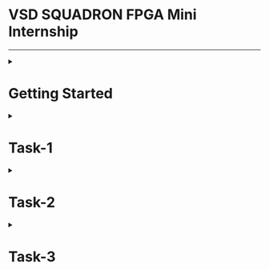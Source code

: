 # VSD SQUADRON FPGA Mini Internship 
---
<details>
  <summary> 
    
# Getting Started 
  </summary>

Refer to the Datasheet (check the files of this repo) to install the required things.

   Let's start the virtual box(I have changed the Desktop background!)
![image](https://github.com/user-attachments/assets/22ad717b-27bb-473d-b614-9c4bdd4872a4)

Lets open the Terminal
![image](https://github.com/user-attachments/assets/e86f69ee-5b65-4d5c-b2b8-c8cfcc6da551)

Lets check the Blink_Led file (Which is a sample file pre-stored)
![image](https://github.com/user-attachments/assets/064969bd-537d-449a-b7a9-ab5d0e1ac8a7)

There were only 3 files when I installed. But when I run the code, there were more files which are generated. 

These are the real files (I deleted the generated files 😃)
![image](https://github.com/user-attachments/assets/e4b37ab0-3b3d-45eb-ac14-df3bed1a9a71)

- .v file stands for "Verilog" file

- .pcf file stands for "Physical Constraints File"

- And a Makefile is a script used with the "make" build system to automate repetitive tasks in compiling, synthesizing, and uploading designs to an FPGA. It defines rules for building projects efficiently, ensuring dependencies are handled correctly.
- use the command "nano" to open these files

## Now let's check what is inside all of these files.

![image](https://github.com/user-attachments/assets/fab32f5e-1871-476a-9a48-f71abd3a5968)

As mentioned, we use "nano" before each of these files to see what is inside them
![image](https://github.com/user-attachments/assets/0acc4dcf-abfa-4139-ae67-2b2ebda498a2)

# Let's see in VSDSquadron_FM.pcf file

![image](https://github.com/user-attachments/assets/992258ea-82ca-4a26-a9bc-cd2759b76cb8)

You can see this inside it

![image](https://github.com/user-attachments/assets/b83890ac-4a14-4971-a07d-4472548e80c6)

# Now we will se inside the rgb_blink.v

![image](https://github.com/user-attachments/assets/4e67e481-7dd6-4cb9-8cdd-915c14d8bcd7)

![image](https://github.com/user-attachments/assets/45fe7680-7d0f-4dba-b413-1b9a4f9916eb)

# Makefile

![image](https://github.com/user-attachments/assets/32ea5536-c963-4279-88a3-dff5911945ed)


![image](https://github.com/user-attachments/assets/5b08986b-d3da-47ee-9757-f1d75b2d036f)

# rgb_blink.json

![image](https://github.com/user-attachments/assets/5a65662a-2d46-4442-b73f-4d8c84d498ef)

# rgb_blink.asc

![image](https://github.com/user-attachments/assets/8cdcda38-104e-4aed-8221-909ee2082053)

# check rgb_blink.timings

![image](https://github.com/user-attachments/assets/e7b3cb35-f627-476d-9849-e3fdcf1b26ad)

# So we know the basics, right? Come, lets check the Tasks and their steps 🥳

  </details>
    
<details>
  <summary> 
    
# Task-1 
  </summary>
  
## Objective:
               
Participants are expected to understand and document the provided Verilog code, create the necessary PCF file, and integrate the design with the VSDSquadron FPGA Mini board using the provided datasheet.

## Step 1 Understanding the Verilog Code
 

 This is the Verilog code link- 
 
 https://github.com/thesourcerer8/VSDSquadron_FM/blob/main/led_blue/top.v 


 ```bash
  module top (
  output wire led_red  , 
  output wire led_blue , 
  output wire led_green , 
  input wire hw_clk, 
  output wire testwire
);

  wire        int_osc            ;
  reg  [27:0] frequency_counter_i;

  assign testwire = frequency_counter_i[5];
 
  always @(posedge int_osc) begin
    frequency_counter_i <= frequency_counter_i + 1'b1;
  end

  SB_HFOSC #(.CLKHF_DIV ("0b10")) u_SB_HFOSC ( .CLKHFPU(1'b1), .CLKHFEN(1'b1), .CLKHF(int_osc));

  SB_RGBA_DRV RGB_DRIVER (
    .RGBLEDEN(1'b1                                            ),
    .RGB0PWM (1'b0), // red
    .RGB1PWM (1'b0), // green
    .RGB2PWM (1'b1), // blue
    .CURREN  (1'b1                                            ),
    .RGB0    (led_red                                       ), 
    .RGB1    (led_green                                       ),
    .RGB2    (led_blue                                        )
  );
  defparam RGB_DRIVER.RGB0_CURRENT = "0b000001";
  defparam RGB_DRIVER.RGB1_CURRENT = "0b000001";
  defparam RGB_DRIVER.RGB2_CURRENT = "0b000001";

endmodule
```
---
Now let us understand what is it

```bash
1. This Verilog module, named "top", is designed for a FPGA board
   We have the Outputs 
2. "led_red, led_blue, led_green": Control an RGB LED.
3. "testwire": Outputs a signal derived from an internal counter.
4. the "int_osc" is the Internal Oscillator output.
   And as well as Inputs
5. "hw_clk": An external hardware oscillator
6. "frequency_counter_i"is a counter that increments on every internal clock cycle.
7. There is a High Frequency Internal Oscillator, That is "SB_HFOSC"
8. The function "0b10" Divides the base clock by 4, that is, divides 48MHz by 4, to give 12MHz
9. There is a RGB led driver "SB_RGBA_DRV"
10. There are few PWM input too
"RGB0PWM = 0" → Red LED OFF
"RGB1PWM = 0" → Green LED OFF
"RGB2PWM = 1" → Blue LED ON
"defparam" sets the lowest brightness (Default Parameters)
There is also a code line stating the RGB numbers-
RGB0 → led_red
RGB1 → led_green
RGB2 → led_blue
 ```
# Now what is the Purpose of the Module?

- Generates an internal clock using an FPGA’s high-frequency oscillator (SB_HFOSC).

- Implements a 28-bit counter to create a lower-frequency signal.
  
- Drives an RGB LED using the SB_RGBA_DRV hardware block.
  
- Outputs a test signal (testwire) from the counter’s 5th bit, creating a low-frequency square wave.

# Description of internal logic and oscillator 

```bash
"SB_HFOSC" is an Internal Oscillator

SB_HFOSC #(.CLKHF_DIV ("0b10")) u_SB_HFOSC ( 
 .CLKHFPU(1'b1), 
 .CLKHFEN(1'b1), 
 .CLKHF(int_osc)
 ) ;

SB_HFOSC is a built-in FPGA high-frequency oscillator.
CLKHF_DIV = "0b10" sets the oscillator frequency to 12 MHz (48 MHz ÷ 4).
The output int_osc is the clock signal used in the module.
There is a Frequency counter too
A 28-bit counter (frequency_counter_i) increments on every positive clock edge.
Since int_osc is 12 MHz, the counter increases every 83.3 ns.
testwire toggles at ~187.5 kHz, acting as a test signal.
 ```
# What is the Functionality of the RGB LED Driver and Relationship to Outputs
First let us check waht is the RGB LED driver here
```bash

  SB_RGBA_DRV RGB_DRIVER (
    .RGBLEDEN(1'b1),
    .RGB0PWM (1'b0), 
    .RGB1PWM (1'b0),
    .RGB2PWM (1'b1),
    .CURREN  (1'b1),
    .RGB0    (led_red), 
    .RGB1    (led_green),
    .RGB2    (led_blue)
  );
  defparam RGB_DRIVER.RGB0_CURRENT = "0b000001";
  defparam RGB_DRIVER.RGB1_CURRENT = "0b000001";
  defparam RGB_DRIVER.RGB2_CURRENT = "0b000001";

endmodule


Here you can see that there is a driver, "SB_RGBA_DRV"

This is a special hardware block that directly drives an RGB LED.

RGBLEDEN = 1'b1 enables the driver.

PWM Inputs
RGB0PWM = 0 - Red LED OFF
RGB1PWM = 0 - Green LED OFF
RGB2PWM = 1 - Blue LED ON
Outputs
RGB0 → led_red
RGB1 → led_green
RGB2 → led_blue
These connect to the actual LED pins.
Check the 
Sets the current (brightness) for each LED color.
0b000001 = low brightness.
The Blue LED (led_blue) is always ON, while Red and Green are OFF.
The LED pins (led_red, led_green, led_blue) directly connect to the RGB LED hardware.
TIP-Modifying RGBxPWM dynamically could change the LED color.
```
Wanted the table for the functionality??
   Here you go
![image](https://github.com/user-attachments/assets/2c5673c4-0e2a-424f-8845-3fb1efb36ba2)


## Step 2: Creating the PCF File
  
  
  Access the PCF file from the provided link: 
  
  https://github.com/thesourcerer8/VSDSquadron_FM/blob/main/led_blue/VSDSquadronFM.pcf 
  
  This the code
  
  ```bash
set_io  led_red	39
set_io  led_blue 40
set_io  led_green 41
set_io  hw_clk 20
set_io  testwire 17
```
# What does it say?
set_io → Assigns a Verilog signal to a specific physical FPGA pin.  

<led_blue> (example) → The name of the signal in the Verilog code.

<40> (example) → The pin number

```bash
Name of Signal   Pin number     Functionality
led_red	           39	        Red LED output
led_blue	   40	        Blue LED output
led_green	   41	        Green LED output
hw_clk	           20	        External hardware clock input
testwire	   17	        Test signal output
```
The pin mappings are connected to the chip.

```
Pin	Signal	  Function in Verilog	          Function in Hardware
39	led_red	         Controls red LED	          Red LED output
40	led_blue	 Controls blue LED	          Blue LED output (Always ON)
41	led_green	 Controls green LED	          Green LED output (OFF)
20	hw_clk	         Unused in Verilog	          Reserved for external clock
17	testwire	 Outputs a slow test signal	  Debugging pin
```
# What does it Imply?
**The blue LED is always on (1'b1).**

**The red and green LEDs are off (1'b0).**

**The design uses an internal oscillator, so hw_clk is unused.**

**Test Wire outputs a debugging signal that can be checked with an oscilloscope.**

# Creating a PCF file
Access the pcf file from the attachments, They are working in my board successfully.

## Step-3 Implement in VSDsquadron  

  First lets check the Blue project
   Refer to the Datasheet to upload it. these are the results
   ---
   ![image](https://github.com/user-attachments/assets/ac9cc3ea-309f-4a08-95ec-8950bc8f115b)
The Blue LED is ON 

https://github.com/Devansh-S-Poojary/VSD_SQUADRON_INTERNSHIP__Devansh/blob/main/FPGA_-_Task-_-1.mp4 

# Now lets check my own project
These were the stunning results
---
I had a hard time taking the photos of the superfast blinker

# first 0.5 second
![image](https://github.com/user-attachments/assets/9ee41d0a-8c31-4d53-a3eb-8b59579aa71d)

# The red led is on

# Immediately, 
![image](https://github.com/user-attachments/assets/f275b34b-bbc4-4358-a114-b8cc4f4fa038)

# The blue is on

 **And this continues**

   ## Step-4 Final Documentation

 
 # Summary of the Verilog Code Functionality
 
The given Verilog code is designed for an FPGA board to drive an RGB LED and generate a test signal. It uses an internal high frequency oscillator to increment a counter, which in turn affects the test output. The RGB LED driver is instantiated but hardcoded to enable only the blue LED.

# Key Components of the Code:

# 1. Internal Oscillator (SB_HFOSC)

- Generates the clock signal (int_osc), which is used as the main timing source.

- The frequency divider is set to "0b10", which likely corresponds to a specific clock frequency.

# 2. Counter (frequency_counter_i)

- A 28-bit counter increments on every clock cycle of int_osc.

- The 6th bit (frequency_counter_i[5]) is used as an output (testwire), likely generating a low-frequency test signal.

# 3. RGB LED Driver (SB_RGBA_DRV)

- Controls the onboard RGB LED with RGB0, RGB1, and RGB2 connected to led_red, led_green, and led_blue, respectively.

- Only the blue LED (RGB2PWM) is enabled (1'b1), meaning the LED will only light up blue.

- The brightness for each LED channel is set to the lowest level (0b000001).

## Pin Mappings

```
Pin	Signal	  Function in Verilog	          Function in Hardware
39	led_red	         Controls red LED	          Red LED output
40	led_blue	 Controls blue LED	          Blue LED output (Always ON)
41	led_green	 Controls green LED	          Green LED output (OFF)
20	hw_clk	         Unused in Verilog	          Reserved for external clock
17	testwire	 Outputs a slow test signal	  Debugging pin
```
# Integration Steps and Observations while Working with the FPGA Mini Board

## 1. Synthesis & Implementation:

- The Verilog code needs to be synthesized using a tool like Yosys and implemented with NextPNR or a similar FPGA place-and-route tool.

- The PCF file ensures the correct mapping of logic to physical FPGA pins.

## 2. Programming the FPGA:

- After generating the bitstream, it must be loaded onto the FPGA using OpenFPGALoader or vendor-specific tools.

## 3. Hardware Testing:

- Upon power-up, the onboard oscillator starts running.

- The counter increments, affecting testwire, which can be probed with an oscilloscope or logic analyzer.

- The RGB LED should glow blue because of the SB_RGBA_DRV configuration.

- If there are any Mistakes, or the output is not as expected, this is a way to correct it.

# Challenges Faced

Overall, I have faced many challenges like

- Virtual Box is not responding
  
- USB Device not detected
  
- Code mappings are mismatched
  
- Timing mismatch and so on.
  

For **MOST OF THESE PROBLEMS**, the Solution was restarting the computer and Virtual box. But these were the extra solutions for them, respectively.

- Restart the Virtual box/Computer OR Check if it has been properly installed as per the datasheet.
  
- Go to Devices in Virtual machine>USB>And then select the board name (FTDI Single) an so on OR Restart the machine OR check the USB cable.
  
- Recheck the code again and find the mistakes
  
- Restart the machine OR check the code.
  

</details>

<details>
  <summary> 
    
# Task-2
  </summary>


## Step-1 Study the Existing Code:

Access the code from [the Repository](https://github.com/thesourcerer8/VSDSquadron_FM/tree/main/uart_loopback)

## What is inside the code (uart_trx.v)?

```
// 8N1 UART Module, transmit only

module uart_tx_8n1 (
    clk,        // input clock
    txbyte,     // outgoing byte
    senddata,   // trigger tx
    txdone,     // outgoing byte sent
    tx,         // tx wire
    );

    /* Inputs */
    input clk;
    input[7:0] txbyte;
    input senddata;

    /* Outputs */
    output txdone;
    output tx;

    /* Parameters */
    parameter STATE_IDLE=8'd0;
    parameter STATE_STARTTX=8'd1;
    parameter STATE_TXING=8'd2;
    parameter STATE_TXDONE=8'd3;

    /* State variables */
    reg[7:0] state=8'b0;
    reg[7:0] buf_tx=8'b0;
    reg[7:0] bits_sent=8'b0;
    reg txbit=1'b1;
    reg txdone=1'b0;

    /* Wiring */
    assign tx=txbit;

    /* always */
    always @ (posedge clk) begin
        // start sending?
        if (senddata == 1 && state == STATE_IDLE) begin
            state <= STATE_STARTTX;
            buf_tx <= txbyte;
            txdone <= 1'b0;
        end else if (state == STATE_IDLE) begin
            // idle at high
            txbit <= 1'b1;
            txdone <= 1'b0;
        end

        // send start bit (low)
        if (state == STATE_STARTTX) begin
            txbit <= 1'b0;
            state <= STATE_TXING;
        end
        // clock data out
        if (state == STATE_TXING && bits_sent < 8'd8) begin
            txbit <= buf_tx[0];
            buf_tx <= buf_tx>>1;
            bits_sent = bits_sent + 1;
        end else if (state == STATE_TXING) begin
            // send stop bit (high)
            txbit <= 1'b1;
            bits_sent <= 8'b0;
            state <= STATE_TXDONE;
        end

        // tx done
        if (state == STATE_TXDONE) begin
            txdone <= 1'b1;
            state <= STATE_IDLE;
        end

    end

endmodule
```

## What is the meaning of the code?

```
- This is a UART (Universal Asynchronous Receiver-Transmitter) transmitter module written in Verilog.
It sends 8-bit data serially over a single wire (tx).
The communication format used is 8N1, meaning:
~ 8 data bits
~ No parity bit
~ 1 stop bit
```

# Working 

## 1. Idle State ("STATE_IDLE)

- "tx" stays HIGH (default idle state for UART).

- If "senddata" is HIGH, it loads "txbyte" (8-bit data) into "buf_tx" and moves to the next state.

## 2. Start Bit ("STATE_STARTTX")

- The first thing a UART transmission does is send a start bit (LOW).

- The module sets "tx" to "0" to indicate the start of transmission.

## 3. Sending 8 Data Bits ("STATE_TXING")

- The module transmits the least significant bit (LSB) first.

- Each bit is shifted out serially, and "tx" takes the value of "buf_tx[0]".

- This process repeats until all 8 bits are sent.

## 4. Stop Bit ("STATE_TXDONE")

- After the 8 data bits, it sends a stop bit (HIGH) to signal the end of transmission.

- "txdone" is set to "1" to indicate the byte has been sent.

## 5. Returning to Idle

- After the stop bit, "tx" stays HIGH, and the module returns to "STATE_IDLE".

## The whole function in just 5 points

- This is a transmit-only UART module.
- The data is sent bit by bit over the "tx" line.
- It follows the 8N1 UART protocol (Start → 8 bits → Stop).
- The "clk" (clock) controls the timing of each state transition.
- The "txdone" signal tells when the transmission is complete.

  # Step-2 Design Documentation

- ## Create a block diagram illustrating the UART loopback architecture.

First we will see what is inside the .pcf file

```
set_io  led_green 40
set_io  led_red	39
set_io  led_blue 41
set_io  uarttx 14
set_io  uartrx 15
set_io  hw_clk 20
```

  The .pcf file states that,
  - Green LED pin is 40
  - Red LED pin is 39
  - Blue LED pin is 41
  - uarttx pin is 14
  - uartrx pin is 15
  - hw_clk pin is 20

   ## ROUGH SKETCH

  ### 1. Preparation 

  I am using the MS Paint tool to create it

  First we use various shapes and fill them with colour
![image](https://github.com/user-attachments/assets/b31814af-4971-463c-9ebc-24d30bb090b4)

Then we start adjusting it by erasing etc

This is our outcome

![image](https://github.com/user-attachments/assets/24f6891c-40a2-4405-a5ba-6168aaa69a2b)

Thus this is the Final [Block Diagram](https://github.com/user-attachments/assets/a015b5cd-85a8-41bc-be4f-ce593909c2c7) created by me.
   ## Develop a detailed circuit diagram showing connections between the FPGA and any peripheral devices used.

   The circuit is almost similar to the block diagram.

   I used wokwi to do it.

   I searched the web and found an [FPGA Project](https://wokwi.com/projects/411237214736236545)  

   Now we can use it to create our circuit.

- I tried using simply a custom chip as my FPGA, with the connections.
- The RGB led is for the LED's.
- I used simply a LED for rx signal.
- I used pushbutton for tx.
- And a buzzer for the clock

- OFCOURSE, the circuit is not working, but for visualisation, this is good.

  ![image](https://github.com/user-attachments/assets/63068931-aa20-4c1a-9601-81f35d5b0086)

  Here is the [circuit diagram](https://wokwi.com/projects/426582088903001089)

 # 3. Implementation

These were the results

![WhatsApp Image 2025-03-27 at 18 37 19_1256cebb](https://github.com/user-attachments/assets/e5fdf01a-35fd-465b-88f5-968224972eab)

# 4. Testing and Verification

When I Searched the WEB, I Found Docklight.
    
Open Docklight - and check that our Real system is connected to the right com port.
Then double click on the blue box in send sequences and enter a name, select a format and then write anything, click "Apply" and then verify that this has entered in send sequences. Then, click the arrow beside the name and verify the result is as follows:

![image](https://github.com/user-attachments/assets/298fc743-6d51-49a3-94af-cc4c573a1d31)

https://github.com/user-attachments/assets/443cf339-d2ac-45a5-885c-c1fdc74a46ed


 </details>

<details>
  <summary> 
    
# Task-3
  </summary>
  
## What does the verilog ode say?

```
// 8N1 UART Module, transmit only

module uart_tx_8n1 (
    clk,        // input clock
    txbyte,     // outgoing byte
    senddata,   // trigger tx
    txdone,     // outgoing byte sent
    tx,         // tx wire
    );

    /* Inputs */
    input clk;
    input[7:0] txbyte;
    input senddata;

    /* Outputs */
    output txdone;
    output tx;

    /* Parameters */
    parameter STATE_IDLE=8'd0;
    parameter STATE_STARTTX=8'd1;
    parameter STATE_TXING=8'd2;
    parameter STATE_TXDONE=8'd3;

    /* State variables */
    reg[7:0] state=8'b0;
    reg[7:0] buf_tx=8'b0;
    reg[7:0] bits_sent=8'b0;
    reg txbit=1'b1;
    reg txdone=1'b0;

    /* Wiring */
    assign tx=txbit;

    /* always */
    always @ (posedge clk) begin
        // start sending?
        if (senddata == 1 && state == STATE_IDLE) begin
            state <= STATE_STARTTX;
            buf_tx <= txbyte;
            txdone <= 1'b0;
        end else if (state == STATE_IDLE) begin
            // idle at high
            txbit <= 1'b1;
            txdone <= 1'b0;
        end

        // send start bit (low)
        if (state == STATE_STARTTX) begin
            txbit <= 1'b0;
            state <= STATE_TXING;
        end
        // clock data out
        if (state == STATE_TXING && bits_sent < 8'd8) begin
            txbit <= buf_tx[0];
            buf_tx <= buf_tx>>1;
            bits_sent = bits_sent + 1;
        end else if (state == STATE_TXING) begin
            // send stop bit (high)
            txbit <= 1'b1;
            bits_sent <= 8'b0;
            state <= STATE_TXDONE;
        end

        // tx done
        if (state == STATE_TXDONE) begin
            txdone <= 1'b1;
            state <= STATE_IDLE;
        end

    end

endmodule
```

The meaning-

#### The term 8N1 means:
- 8 data bits
- N (no) parity bit
- 1 stop bit

This module transmits (TX) serial data but does not receive (RX).

## 1. Inputs & Outputs

### Inputs:

- "clk": System clock.
- "txbyte [7:0]": 8-bit data to send.
- "senddata": Trigger signal to start transmission.

### Outputs:

- "txdone": Signals when transmission is complete.
- "tx": Serial TX output line.

## 2. State Machine for Transmission

The module defines four states:
- "STATE_IDLE (0)" → Waiting for "senddata"
- "STATE_STARTTX (1)" → Sends start bit (0)
- "STATE_TXING (2)" → Sends 8 data bits
- "STATE_TXDONE (3)" → Sends stop bit (1) and sets "txdone"

## 3. Working of the "always @ (posedge clk)" Block
### Step 1: Waiting for "senddata"

- If "senddata == 1" and the module is in "STATE_IDLE", it moves to "STATE_STARTTX".
- Stores "txbyte" in "buf_tx" for shifting later.

### Step 2: Sending Start Bit

-Moves to "STATE_TXING" and sends start bit (0).

## Step 3: Transmitting Data Bits

- Sends one bit per clock cycle.
- Shifts the "buf_tx" register to send the LSB first.

## Step 4: Sending Stop Bit

- Once all 8 bits are sent, sends stop bit (1).
- Moves to "STATE_TXDONE".

## Step 5: Indicating Completion

- Sets "txdone = 1" and returns to "STATE_IDLE".

## Block and Circuit Diagram

Again, let's check the [PCF File](https://github.com/thesourcerer8/VSDSquadron_FM/blob/main/uart_tx/VSDSquadronFM.pcf)

```
set_io  led_green 40
set_io  led_red	39
set_io  led_blue 41
set_io  uarttx 14
set_io  hw_clk 20
```

Notice that this is similar to the task 2 pcf file, but the rx file is not here as there is no need of it in this code.

Let us design in MS Paint software

Follow the same steps as in task 2 to create the blocks etc.

Preparation- ![image](https://github.com/user-attachments/assets/7989b0c1-3f65-4c41-9b81-78c7b8d2856e)

And this is the [final Block Diagram](https://github.com/user-attachments/assets/e940ad0d-5a43-4ff7-a1f4-bf85e64082bd)

## Circuit Diagram

Again I used Wokwi

Again these are the connections now

- I tried using simply a custom chip as my FPGA, with the connections.
- The RGB led is for the LED's.
- I used pushbutton for tx.
- And a buzzer for the clock

  Although it is not  working model, it is good for visualisation.

  Here is the [Wokwi link](https://wokwi.com/projects/426648821279179777)

  And the Circuit Diagram

  ![image](https://github.com/user-attachments/assets/bc141b66-6e34-443c-8840-49144ba4cea8)
  
I used a Buzzer as clock because it is circular in shape!
   
## Implementation

- Download and Install PuTTY
- Connect the FPGA to the computer.
- Choose the correct port and baud settings.
- Check that a series of "D" is being generated.

#### Jumping to the  virtual box

- Open the VM
- Go to terminal
- From [this Website](https://github.com/thesourcerer8/VSDSquadron_FM/tree/main/uart_tx), Download the makefile, pcf file and the 2 Verilog files, and then flash it into the FPGA.
- These are the combined results
  
Here is the Video of [Task-3 in PuTTY and Virtual Box](https://github.com/Devansh-S-Poojary/VSD_SQUADRON_INTERNSHIP__Devansh/blob/main/FPGA%23TASK%233%23DEVANSH.mp4)

## Testing and Verification

Check that a series of "D"s are generated and the RGB LED is blinking.

[Task-3 in PuTTY and Virtual Box](https://github.com/Devansh-S-Poojary/VSD_SQUADRON_INTERNSHIP__Devansh/blob/main/FPGA%23TASK%233%23DEVANSH.mp4)

While opening this file, if you get any error, try downloading and then watch it.

# Final Documentation of Task-3

<details>
   <summary> 

# 1. Code Explanation  
  
  </summary>
  
#### The term 8N1 means:
- 8 data bits
- N (no) parity bit
- 1 stop bit

This module transmits (TX) serial data but does not receive (RX).

## 1. Inputs & Outputs

### Inputs:

- "clk": System clock.
- "txbyte [7:0]": 8-bit data to send.
- "senddata": Trigger signal to start transmission.

### Outputs:

- "txdone": Signals when transmission is complete.
- "tx": Serial TX output line.

## 2. State Machine for Transmission

The module defines four states:
- "STATE_IDLE (0)" → Waiting for "senddata"
- "STATE_STARTTX (1)" → Sends start bit (0)
- "STATE_TXING (2)" → Sends 8 data bits
- "STATE_TXDONE (3)" → Sends stop bit (1) and sets "txdone"

## 3. Working of the "always @ (posedge clk)" Block
### Step 1: Waiting for "senddata"

- If "senddata == 1" and the module is in "STATE_IDLE", it moves to "STATE_STARTTX".
- Stores "txbyte" in "buf_tx" for shifting later.

### Step 2: Sending Start Bit

-Moves to "STATE_TXING" and sends start bit (0).

## Step 3: Transmitting Data Bits

- Sends one bit per clock cycle.
- Shifts the "buf_tx" register to send the LSB first.

## Step 4: Sending Stop Bit

- Once all 8 bits are sent, sends stop bit (1).
- Moves to "STATE_TXDONE".

## Step 5: Indicating Completion

- Sets "txdone = 1" and returns to "STATE_IDLE".

</details>

<details>
  
  <summary>

# 2.  Block and Circuit Diagram 

  </summary>
  
## Block Diagram-

https://github.com/user-attachments/assets/e940ad0d-5a43-4ff7-a1f4-bf85e64082bd

## Circuit Diagram-

https://github.com/user-attachments/assets/bc141b66-6e34-443c-8840-49144ba4cea8

https://wokwi.com/projects/426648821279179777

</details>


<details>
<summary>
      
  # 3. Testing outcomes 

  </summary>

- Download and Install PuTTY
- Connect the FPGA to the computer.
- Choose the correct port and baud settings.
- Check that a series of "D" is being generated.

#### Jumping to the  virtual box

- Open the VM
- Go to terminal
- From [this Website](https://github.com/thesourcerer8/VSDSquadron_FM/tree/main/uart_tx), Download the makefile, pcf file and the 2 Verilog files, and then flash it into the FPGA.
  
## Testing and Verification

A series of "D"s are generated and the RGB LED is blinking.

[Task-3 in PuTTY and Virtual Box](https://github.com/Devansh-S-Poojary/VSD_SQUADRON_INTERNSHIP__Devansh/blob/main/FPGA%23TASK%233%23DEVANSH.mp4)

While opening this file, if you get any error, try downloading and then watch it.

</details>

  </details>

 
